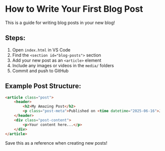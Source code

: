 # How to Write Your First Blog Post

This is a guide for writing blog posts in your new blog!

## Steps:

1. Open `index.html` in VS Code
2. Find the `<section id="blog-posts">` section
3. Add your new post as an `<article>` element
4. Include any images or videos in the `media/` folders
5. Commit and push to GitHub

## Example Post Structure:

```html
<article class="post">
    <header>
        <h2>My Amazing Post</h2>
        <p class="post-meta">Published on <time datetime="2025-06-16">June 16, 2025</time></p>
    </header>
    <div class="post-content">
        <p>Your content here...</p>
    </div>
</article>
```

Save this as a reference when creating new posts!
